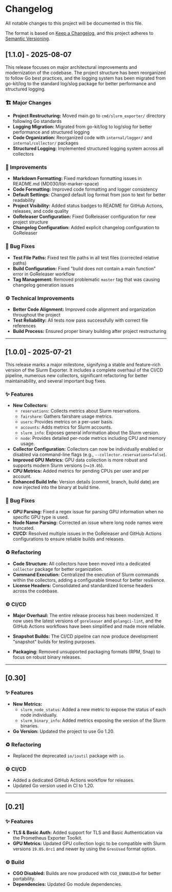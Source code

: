 # Changelog

All notable changes to this project will be documented in this file.

The format is based on [Keep a Changelog](https://keepachangelog.com/en/1.0.0/),
and this project adheres to [Semantic Versioning](https://semver.org/spec/v2.0.0.html).

## [1.1.0] - 2025-08-07

This release focuses on major architectural improvements and modernization of the codebase. The project structure has been reorganized to follow Go best practices, and the logging system has been migrated from go-kit/log to the standard log/slog package for better performance and structured logging.

### 🏗️ Major Changes

- **Project Restructuring:** Moved main.go to `cmd/slurm_exporter/` directory following Go standards
- **Logging Migration:** Migrated from go-kit/log to log/slog for better performance and structured logging
- **Code Organization:** Reorganized code with `internal/logger/` and `internal/collector/` packages
- **Structured Logging:** Implemented structured logging system across all collectors

### 🔧 Improvements

- **Markdown Formatting:** Fixed markdown formatting issues in README.md (MD030/list-marker-space)
- **Code Formatting:** Improved code formatting and logger consistency
- **Default Settings:** Changed default log format from json to text for better readability
- **Project Visibility:** Added status badges to README for GitHub Actions, releases, and code quality
- **GoReleaser Configuration:** Fixed GoReleaser configuration for new project structure
- **Changelog Configuration:** Added explicit changelog configuration to GoReleaser

### 🐛 Bug Fixes

- **Test File Paths:** Fixed test file paths in all test files (corrected relative paths)
- **Build Configuration:** Fixed "build does not contain a main function" error in GoReleaser workflow
- **Tag Management:** Removed problematic `master` tag that was causing changelog generation issues

### ⚙️ Technical Improvements

- **Better Code Alignment:** Improved code alignment and organization throughout the project
- **Test Reliability:** All tests now pass successfully with correct file references
- **Build Process:** Ensured proper binary building after project restructuring

---

## [1.0.0] - 2025-07-21

This release marks a major milestone, signifying a stable and feature-rich version of the Slurm Exporter. It includes a complete overhaul of the CI/CD pipeline, numerous new collectors, significant refactoring for better maintainability, and several important bug fixes.

### ✨ Features

- **New Collectors:**
  - `reservations`: Collects metrics about Slurm reservations.
  - `fairshare`: Gathers fairshare usage metrics.
  - `users`: Provides metrics on a per-user basis.
  - `accounts`: Adds metrics for Slurm accounts.
  - `slurm_info`: Exposes general information about the Slurm version.
  - `node`: Provides detailed per-node metrics including CPU and memory usage.
- **Collector Configuration:** Collectors can now be individually enabled or disabled via command-line flags (e.g., `--collector.reservations=false`).
- **Improved GPU Metrics:** GPU data collection is more robust and supports modern Slurm versions (`>=19.05`).
- **CPU Metrics:** Added metrics for pending CPUs per user and per account.
- **Enhanced Build Info:** Version details (commit, branch, build date) are now injected into the binary at build time.

### 🐛 Bug Fixes

- **GPU Parsing:** Fixed a regex issue for parsing GPU information when no specific GPU type is used.
- **Node Name Parsing:** Corrected an issue where long node names were truncated.
- **CI/CD:** Resolved multiple issues in the GoReleaser and GitHub Actions configurations to ensure reliable builds and releases.

### ♻️ Refactoring

- **Code Structure:** All collectors have been moved into a dedicated `collector` package for better organization.
- **Command Execution:** Centralized the execution of Slurm commands within the collectors, adding a configurable timeout for better resilience.
- **License Headers:** Consolidated and standardized license headers across the codebase.

### ⚙️ CI/CD

- **Major Overhaul:** The entire release process has been modernized. It now uses the latest versions of `goreleaser` and `golangci-lint`, and the GitHub Actions workflows have been simplified and made more reliable.

- **Snapshot Builds:** The CI/CD pipeline can now produce development "snapshot" builds for testing purposes.
- **Packaging:** Removed unsupported packaging formats (RPM, Snap) to focus on robust binary releases.

---

## [0.30]

### ✨ Features

- **New Metrics:**
  - `slurm_node_status`: Added a new metric to expose the status of each node individually.
  - `slurm_binary_info`: Added metrics exposing the version of the Slurm binaries.
- **Go Version:** Updated the project to use Go 1.20.

### ♻️ Refactoring

- Replaced the deprecated `io/ioutil` package with `io`.

### ⚙️ CI/CD

- Added a dedicated GitHub Actions workflow for releases.
- Updated Go version used in CI to 1.20.

---

## [0.21]

### ✨ Features

- **TLS & Basic Auth:** Added support for TLS and Basic Authentication via the Prometheus Exporter Toolkit.
- **GPU Metrics:** Updated GPU collection logic to be compatible with Slurm versions `19.05.0rc1` and newer by using the `GresUsed` format option.

### ⚙️ Build

- **CGO Disabled:** Builds are now produced with `CGO_ENABLED=0` for better portability.
- **Dependencies:** Updated Go module dependencies.
